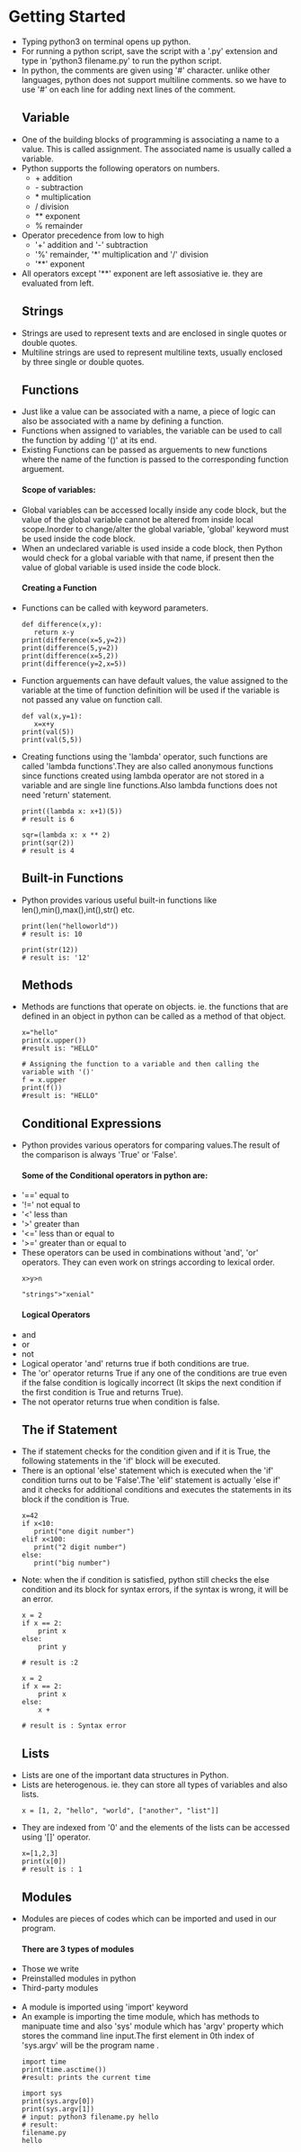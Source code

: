 
# Getting Started
<ul>
<li>Typing python3 on terminal opens up python.</li>
<li>For running a python script, save the script with a '.py' extension and type in 'python3 filename.py' to run the python script.</li>
<li>In python, the comments are given using '#' character. unlike other languages, python does not support multiline comments.
    so we have to use '#' on each line for adding next lines of the comment.</li>

##  Variable

<li>One of the building blocks of programming is associating a name to a value. This is called assignment. The associated name is usually called a variable.</li>
<li>Python supports the following operators on numbers.<br>
<ul><li>+ addition</li><li>- subtraction</li><li>* multiplication</li><li>/ division</li><li>** exponent</li><li>% remainder</li></ul></li>

<li>Operator precedence from low to high<br>
<ul><li>'+' addition and '-' subtraction</li><li> '%' remainder, '*' multiplication and '/' division</li><li>'**' exponent</li></ul></li>
<li>All operators except '**' exponent are left assosiative ie. they are evaluated from left.</li>

## Strings

<li>Strings are used to represent texts and are enclosed in single quotes or double quotes.</li>
<li>Multiline strings are used to represent multiline texts, usually enclosed by three single or double quotes.</li>

## Functions

<li>Just like a value can be associated with a name, a piece of logic can also be associated with a name by defining a function.</li>
<li>Functions when assigned to variables, the variable can be used to call the function by adding '()' at its end.</li>
<li>Existing Functions can be passed as arguements to new functions where the name of the function is passed to the corresponding function arguement.</li>

#### Scope of variables:

<li>Global variables can be accessed locally inside any code block, but the value of the global variable cannot be altered from inside local scope.Inorder to change/alter the global variable, 'global' keyword must be used inside the code block.</li>
<li>When an undeclared variable is used inside a code block, then Python would check for a global variable with that name, if present then the value of global variable is used inside the code block.</li>

#### Creating a Function

<li>Functions can be called with keyword parameters.</li>

```
def difference(x,y):
   return x-y
print(difference(x=5,y=2))
print(difference(5,y=2))
print(difference(x=5,2))
print(difference(y=2,x=5))
```


<li>Function arguements can have default values, the value assigned to the variable at the time of function definition will be used if the variable is not passed any value on function call.</li>

```
def val(x,y=1):
   x=x+y
print(val(5))
print(val(5,5))
```

<li>Creating functions using the 'lambda' operator, such functions are called 'lambda functions'.They are also called anonymous functions since functions created using lambda operator are not stored in a variable and are single line functions.Also lambda functions does not need 'return' statement.</li>

```
print((lambda x: x+1)(5))
# result is 6

sqr=(lambda x: x ** 2)
print(sqr(2))
# result is 4
```

## Built-in Functions

<li>Python provides various useful built-in functions like len(),min(),max(),int(),str() etc.</li>

```
print(len("helloworld"))
# result is: 10

print(str(12))
# result is: '12'
```


## Methods

<li>Methods are functions that operate on objects. ie. the functions that are defined in an object in python can be called as a method of that object.</li>

```
x="hello"
print(x.upper())
#result is: "HELLO"

# Assigning the function to a variable and then calling the variable with '()'
f = x.upper
print(f())
#result is: "HELLO"
```

## Conditional Expressions

<li>Python provides various operators for comparing values.The result of the comparison is always 'True' or 'False'.</li>

#### Some of the Conditional operators in python are:

<li>'==' equal to</li>
<li>'!=' not equal to</li>
<li>'<' less than</li>
<li>'>' greater than</li>
<li>'<=' less than or equal to</li>
<li>'>=' greater than or equal to</li>

<li>These operators can be used in combinations without 'and', 'or' operators. They can even work on strings according to lexical order.</li>

```
x>y>n

"strings">"xenial"
```
#### Logical Operators

<li>and</li>
<li>or</li>
<li>not</li>

<li>Logical operator 'and' returns true if both conditions are true.</li>
<li>The 'or' operator returns True if any one of the conditions are true even if the false condition is logically incorrect (It skips the next condition if the first condition is True and returns True).
</li>
<li>The not operator returns true when condition is false. </li>

## The if Statement

<li>The if statement checks for the condition given and if it is True, the following statements in the 'if' block will be executed.</li>
<li>There is an optional 'else' statement which is executed when the 'if' condition turns out to be 'False'.The 'elif' statement is actually 'else if' and it checks for additional conditions and executes the statements in its block if the condition is True. </li>

```
x=42
if x<10:
   print("one digit number")
elif x<100:
   print("2 digit number")
else:
   print("big number")
```
<li>Note: when the if condition is satisfied, python still checks the else condition and its block for syntax errors, if the syntax is wrong, it will be an error. </li>

```
x = 2
if x == 2:
    print x
else:
    print y

# result is :2

x = 2
if x == 2:
    print x
else:
    x +

# result is : Syntax error
```

## Lists

<li>Lists are one of the important data structures in Python. </li>
<li>Lists are heterogenous. ie. they can store all types of variables and also lists.</li>

```
x = [1, 2, "hello", "world", ["another", "list"]]
```

<li>They are indexed from '0' and the elements of the lists can be accessed using '[]' operator.</li> 

```
x=[1,2,3]
print(x[0])
# result is : 1
```

## Modules 

<li>Modules are pieces of codes which can be imported and used in our program.</li>

#### There are 3 types of modules

<li>Those we write</li>
<li>Preinstalled modules in python</li>
<li>Third-party modules</li><br>
<li>A module is imported using 'import' keyword</li>
<li>An example is importing the time module, which has methods to manipuate time and also 'sys' module which has 'argv' property which stores the command line input.The first element in 0th index of 'sys.argv' will be the program name .</li>

```
import time
print(time.asctime())
#result: prints the current time

import sys
print(sys.argv[0])
print(sys.argv[1])
# input: python3 filename.py hello
# result: 
filename.py
hello
```

</ul>


